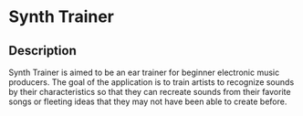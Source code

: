 # Synth Trainer

## Description
Synth Trainer is aimed to be an ear trainer for beginner electronic music producers. The goal of the application is to train artists to recognize sounds by their characteristics so that they can recreate sounds from their favorite songs or fleeting ideas that they may not have been able to create before.
